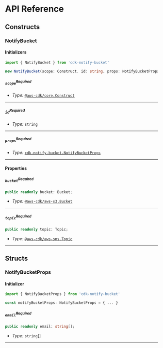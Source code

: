 # API Reference <a name="API Reference"></a>

## Constructs <a name="Constructs"></a>

### NotifyBucket <a name="cdk-notify-bucket.NotifyBucket"></a>

#### Initializers <a name="cdk-notify-bucket.NotifyBucket.Initializer"></a>

```typescript
import { NotifyBucket } from 'cdk-notify-bucket'

new NotifyBucket(scope: Construct, id: string, props: NotifyBucketProps)
```

##### `scope`<sup>Required</sup> <a name="cdk-notify-bucket.NotifyBucket.parameter.scope"></a>

- *Type:* [`@aws-cdk/core.Construct`](#@aws-cdk/core.Construct)

---

##### `id`<sup>Required</sup> <a name="cdk-notify-bucket.NotifyBucket.parameter.id"></a>

- *Type:* `string`

---

##### `props`<sup>Required</sup> <a name="cdk-notify-bucket.NotifyBucket.parameter.props"></a>

- *Type:* [`cdk-notify-bucket.NotifyBucketProps`](#cdk-notify-bucket.NotifyBucketProps)

---



#### Properties <a name="Properties"></a>

##### `bucket`<sup>Required</sup> <a name="cdk-notify-bucket.NotifyBucket.property.bucket"></a>

```typescript
public readonly bucket: Bucket;
```

- *Type:* [`@aws-cdk/aws-s3.Bucket`](#@aws-cdk/aws-s3.Bucket)

---

##### `topic`<sup>Required</sup> <a name="cdk-notify-bucket.NotifyBucket.property.topic"></a>

```typescript
public readonly topic: Topic;
```

- *Type:* [`@aws-cdk/aws-sns.Topic`](#@aws-cdk/aws-sns.Topic)

---


## Structs <a name="Structs"></a>

### NotifyBucketProps <a name="cdk-notify-bucket.NotifyBucketProps"></a>

#### Initializer <a name="[object Object].Initializer"></a>

```typescript
import { NotifyBucketProps } from 'cdk-notify-bucket'

const notifyBucketProps: NotifyBucketProps = { ... }
```

##### `email`<sup>Required</sup> <a name="cdk-notify-bucket.NotifyBucketProps.property.email"></a>

```typescript
public readonly email: string[];
```

- *Type:* `string`[]

---



